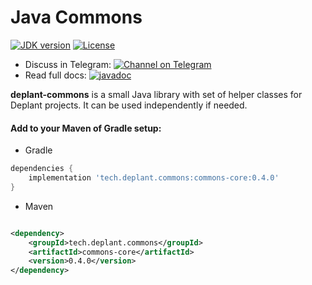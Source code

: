 # Java Commons

[![JDK version](https://img.shields.io/badge/Java-20-green.svg)](https://shields.io/)
[![License](https://img.shields.io/badge/License-Apache%202.0-brown.svg)](https://shields.io/)

* Discuss in
  Telegram: [![Channel on Telegram](https://img.shields.io/badge/chat-on%20telegram-9cf.svg)](https://t.me/deplant\_chat\_en)
* Read full
  docs: [![javadoc](https://javadoc.io/badge2/tech.deplant.java4ever/java4ever-utils/javadoc.svg)](https://javadoc.io/doc/tech.deplant.java4ever/java4ever-utils)

**deplant-commons** is a small Java library with set of helper classes for
Deplant projects. It can be used independently if needed.

#### Add to your Maven of Gradle setup:

* Gradle

```groovy
dependencies {
    implementation 'tech.deplant.commons:commons-core:0.4.0'
}
```

* Maven

```xml

<dependency>
    <groupId>tech.deplant.commons</groupId>
    <artifactId>commons-core</artifactId>
    <version>0.4.0</version>
</dependency>
```